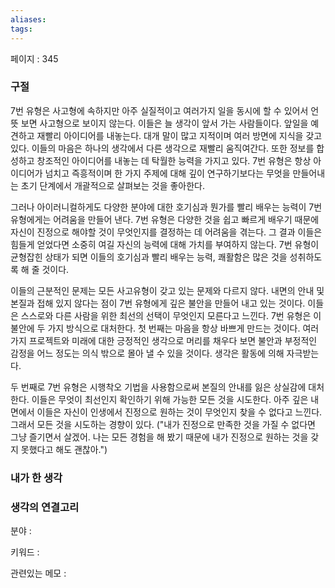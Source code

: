 ```yaml
---
aliases: 
tags:
---
```

페이지 : 345

### 구절
7번 유형은 사고형에 속하지만 아주 실질적이고 여러가지 일을 동시에 할 수 있어서 언뜻 보면 사고형으로 보이지 않는다. 이들은 늘 생각이 앞서 가는 사람들이다. 앞일을 예견하고 재빨리 아이디어를 내놓는다. 대개 말이 많고 지적이며 여러 방면에 지식을 갖고 있다. 이들의 마음은 하나의 생각에서 다른 생각으로 재빨리 움직여간다. 또한 정보를 합성하고 창조적인 아이디어를 내놓는 데 탁월한 능력을 가지고 있다. 7번 유형은 항상 아이디어가 넘치고 즉흥적이며 한 가지 주제에 대해 깊이 연구하기보다는 무엇을 만들어내는 초기 단계에서 개괄적으로 살펴보는 것을 좋아한다.

그러나 아이러니컬하게도 다양한 분야에 대한 호기심과 뭔가를 빨리 배우는 능력이 7번 유형에게는 어려움을 만들어 낸다. 7번 유형은 다양한 것을 쉽고 빠르게 배우기 때문에 자신이 진정으로 해야할 것이 무엇인지를 결정하는 데 어려움을 겪는다. 그 결과 이들은 힘들게 얻었다면 소중히 여길 자신의 능력에 대해 가치를 부여하지 않는다. 7번 유형이 균형잡힌 상태가 되면 이들의 호기심과 빨리 배우는 능력, 쾌활함은 많은 것을 성취하도록 해 줄 것이다.

이들의 근분적인 문제는 모든 사고유형이 갖고 있는 문제와 다르지 않다. 내면의 안내 및 본질과 접해 있지 않다는 점이 7번 유형에게 깊은 불안을 만들어 내고 있는 것이다. 이들은 스스로와 다른 사람을 위한 최선의 선택이 무엇인지 모른다고 느낀다. 7번 유형은 이 불안에 두 가지 방식으로 대처한다. 첫 번째는 마음을 항상 바쁘게 만드는 것이다. 여러 가지 프로젝트와 미래에 대한 긍정적인 생각으로 머리를 채우다 보면 불안과 부정적인 감정을 어느 정도는 의식 밖으로 몰아 낼 수 있을 것이다. 생각은 활동에 의해 자극받는다.

두 번째로 7번 유형은 시행착오 기법을 사용함으로써 본질의 안내를 잃은 상실감에 대처한다. 이들은 무엇이 최선인지 확인하기 위해 가능한 모든 것을 시도한다. 아주 깊은 내면에서 이들은 자신이 인생에서 진정으로 원하는 것이 무엇인지 찾을 수 없다고 느낀다. 그래서 모든 것을 시도하는 경향이 있다. ("내가 진정으로 만족한 것을 가질 수 없다면 그냥 즐기면서 살겠어. 나는 모든 경험을 해 봤기 때문에 내가 진정으로 원하는 것을 갖지 못했다고 해도 괜찮아.")


### 내가 한 생각


### 생각의 연결고리
분야 : 

키워드 : 

관련있는 메모 : 